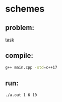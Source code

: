 # schemes

## problem:
[task](schemes.pdf)

## compile:
```bash
g++ main.cpp -std=c++17
```
## run:
```bash
./a.out 1 6 10
```